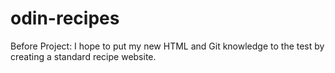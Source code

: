# odin-recipes
Before Project: I hope to put my new HTML and Git knowledge to the test by creating a standard recipe website.